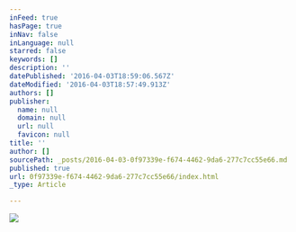 ```yaml
---
inFeed: true
hasPage: true
inNav: false
inLanguage: null
starred: false
keywords: []
description: ''
datePublished: '2016-04-03T18:59:06.567Z'
dateModified: '2016-04-03T18:57:49.913Z'
authors: []
publisher:
  name: null
  domain: null
  url: null
  favicon: null
title: ''
author: []
sourcePath: _posts/2016-04-03-0f97339e-f674-4462-9da6-277c7cc55e66.md
published: true
url: 0f97339e-f674-4462-9da6-277c7cc55e66/index.html
_type: Article

---
```

![](https://the-grid-user-content.s3-us-west-2.amazonaws.com/9686ae91-d0ea-4f51-93ae-de47c37054d5.jpg)
